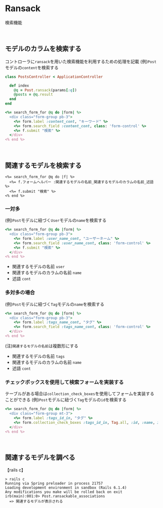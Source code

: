 # Ransack
  
検索機能

<br>

## モデルのカラムを検索する
コントローラに`ransack`を用いた検索機能を利用するための処理を記載
(例)`Post`モデルの`content`を検索する
```rb
class PostsController < ApplicationController

  def index
    @q = Post.ransack(params[:q])
    @posts = @q.result
  end
end
```
```rb
<%= search_form_for @q do |form| %>
  <div class="form-group pb-3">
    <%= form.label :content_cont, "キーワード" %>
    <%= form.search_field :content_cont, class: 'form-control' %>
    <%= f.submit "検索" %>
  </div>
<% end %>
```

<br>

## 関連するモデルを検索する
```
<%= search_form_for @q do |f| %>
  <%= f.フォームヘルパー :関連するモデルの名前_関連するモデルのカラムの名前_述語 %>
  <%= f.submit "検索" %>
<% end %>
```
  
### 一対多
(例)`Post`モデルに紐づく`User`モデルの`name`を検索する
```rb
<%= search_form_for @q do |form| %>
  <div class="form-group pb-3">
    <%= form.label :user_name_cont, "ユーザーネーム" %>
    <%= form.search_field :user_name_cont, class: 'form-control' %>
    <%= f.submit "検索" %>
  </div>
<% end %>
```
- 関連するモデルの名前  `user`
- 関連するモデルのカラムの名前  `name`
- 述語  `cont`
  
### 多対多の場合
(例)`Post`モデルに紐づく`Tag`モデルの`name`を検索する
```rb
<%= search_form_for @q do |form| %>
  <div class="form-group pb-3">
    <%= form.label :tags_name_cont, "タグ" %>
    <%= form.search_field :tags_name_cont, class: 'form-control' %>
  </div>
<% end %>
```
(注)`関連するモデルの名前`は複数形にする
- 関連するモデルの名前  `tags`
- 関連するモデルのカラムの名前  `name`
- 述語  `cont`
  
### チェックボックスを使用して検索フォームを実装する
テーブルがある場合は`collection_check_boxes`を使用してフォームを実装することができる
(例)`Post`モデルに紐づく`Tag`モデルの`id`を検索する
```rb
<%= search_form_for @q do |form| %>
  <div class="form-group mt-3">
    <%= form.label :tags_id_in, "タグ" %>
    <%= form.collection_check_boxes :tags_id_in, Tag.all, :id, :name, include_hidden: false %>
  </div>
<% end %>
```


<br>

## 関連するモデルを調べる

【rails c】
```
> rails c
Running via Spring preloader in process 21757
Loading development environment in sandbox (Rails 6.1.4)
Any modifications you make will be rolled back on exit
irb(main):001:0> Post.ransackable_associations
  => 関連するモデルが表示される
```
